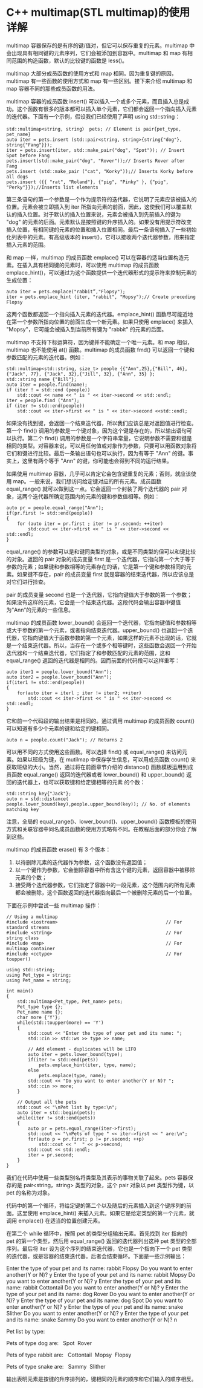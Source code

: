 # C++ multimap(STL multimap)的使用详解

multimap 容器保存的是有序的键/值对，但它可以保存重复的元素。multimap 中会出现具有相同键的元素序列，它们会被添加到容器中。multimap 和 map 有相同范围的构造函数，默认的比较键的函数是 less<K>()。

multimap 大部分成员函数的使用方式和 map 相同。因为重复键的原因，multimap 有一些函数的使用方式和 map 有一些区别。接下来介绍 multimap 和 map 容器不同的那些成员函数的用法。

multimap 容器的成员函数 insert() 可以插入一个或多个元素，而且插入总是成功。这个函数有很多的版本都可以插入单个元素，它们都会返回一个指向插入元素的迭代器。下面有一个示例，假设我们已经使用了声明 using std::string：

```
std::multimap<string, string〉 pets; // Element is pair{pet_type, pet_name}
auto iter = pets.insert (std::pair<string, string>{string{"dog"}, string{"Fang"}});
iter = pets.insert(iter, std::make_pair("dog", "Spot")); // Insert Spot before Fang
pets.insert(std::make_pair("dog", "Rover"));// Inserts Rover after Fang
pets.insert (std::make_pair ("cat", "Korky"));// Inserts Korky before all dogs
pets.insert ({{ "rat", "Roland"}, {"pig", "Pinky" }, {"pig", "Perky"}});//Inserts list elements
```

第三条语句的第一个参数是一个作为提示符的迭代器，它说明了元素应该被插入的位置。元素会被立即插入到 iter 所指向元素的前面，因此，这使我们可以覆盖默认的插入位置。对于默认的插入位置来说，元素会被插入到先前插入的键为 "dog" 的元素的后面。元素默认是按照键的升序插入的。如果没有用提示符改变插入位置，有相同键的元素的位置和插入位置相同。最后一条语句插入了一些初始化列表中的元素。有高级版本的 insert()，它可以接收两个迭代器参数，用来指定插入元素的范围。

和 map —样，multimap 的成员函数 emplace() 可以在容器的适当位置构造元素。在插入具有相同键的元素时，可以使用 multimap 的成员函数 emplace_hint()，可以通过为这个函数提供一个迭代器形式的提示符来控制元素的生成位置：

```
auto iter = pets.emplace("rabbit”,"Flopsy");
iter = pets.emplace_hint (iter, "rabbit", "Mopsy");// Create preceding Flopsy
```

这两个函数都返回一个指向插入元素的迭代器。emplace_hint() 函数尽可能近地在第一个参数所指向位置的前面生成一个新元素。如果只使用 emplace() 来插入 "Mopsy"，它可能会被插入到当前所有键为 "rabbit" 的元素的后面。

multimap 不支持下标运算符，因为键并不能确定一个唯一元素。和 map 相似，multimap 也不能使用 at() 函数。multimap 的成员函数 fmd() 可以返回一个键和参数匹配的元素的迭代器。例如：

```
std::multimap<std::string, size_t> people {{"Ann",25},{"Bill", 46}, {"Jack", 77}, {"Jack", 32},{"Jill", 32}, {"Ann", 35} };
std::string name {"Bill"};
auto iter = people.find(name);
if (iter ! = std::end (people))
    std::cout << name << " is " << iter->second << std::endl;
iter = people.find ("Ann");
if (iter != std::end(people))
    std::cout << iter->first << " is " << iter->second <<std::endl;
```

如果没有找到键，会返回一个结束迭代器，所以我们应该总是对返回值进行检查。第一个 find() 调用的参数是一个键对象，因为这个键是存在的，所以输出语句可以执行。第二个 find() 调用的参数是一个字符串常量，它说明参数不需要和键是相同的类型。对容器来说，可以用任何值或对象作为参数，只要可以用函数对象将它们和键进行比较。最后一条输出语句也可以执行，因为有等于 "Ann" 的键。事实上，这里有两个等于 "Ann" 的键，你可能也会得到不同的运行结果。

如果使用 multimap 容器，几乎可以肯定它会包含键重复的元素；否则，就应该使用 map。一般来说，我们想访问给定键对应的所有元素。成员函数 equal_range() 就可以做到这一点。它会返回一个封装了两个迭代器的 pair 对象，这两个迭代器所确定范围内的元素的键和参数值相等。例如：

```
auto pr = people.equal_range("Ann");
if(pr.first != std::end(people))
{
    for (auto iter = pr.first ; iter != pr.second; ++iter)
        std:cout << iter->first << " is " << iter->second << std::endl;
}
```

equal_range() 的参数可以是和键同类型的对象，或是不同类型的但可以和键比较的对象。返回的 pair 对象的成员变量 first 是一个迭代器，它指向第一个大于等于参数的元素；如果键和参数相等的元素存在的话，它是第一个键和参数相同的元素。如果键不存在，pair 的成员变量 first 就是容器的结束迭代器，所以应该总是对它们进行捡查。

pair 的成员变量 second 也是一个迭代器，它指向键值大于参数的第一个参数；如果没有这样的元素，它会是一个结束迭代器。这段代码会输出容器中键值为”Ann”的元素的一些信息。

multimap 的成员函数 lower_bound() 会返回一个迭代器，它指向键值和参数相等或大于参数的第一个元素，或者指向结束迭代器。upper_bound() 也返回一个迭代器，它指向键值大于函数参数的第一个元素，如果这样的元素不出现的话，它就是一个结束迭代器。所以，当存在一个或多个相等键时，这些函数会返回一个开始迭代器和一个结束迭代器，它们指定了和参数匹配的元素的范围，这和 equal_range() 返回的迭代器是相同的。因而前面的代码段可以这样重写：

```
auto iter1 = people.lower_bound("Ann");
auto iter2 = people.lower_bound("Ann");
if(iter1 != std::end(people))
{
    for(auto iter = iterl ; iter != iter2; ++iter)
        std::cout << iter->first << " is " << iter->second << std::endl;
}
```

它和前一个代码段的输出结果是相同的。通过调用 multimap 的成员函数 count() 可以知道有多少个元素的键和给定的键相同。

```
auto n = people.count("Jack"); // Returns 2
```

可以用不同的方式使用这些函数。可以选择 find() 或 equal_range() 来访问元素。如果以班级为键，在 mutilmap 中保存学生信息，可以用成员函数 count() 来获取班级的大小。当然，通过将在前面章节介绍的 distance() 函数模板运用到成员函数 equal_range() 返回的迭代器或者 lower_bound() 和 upper_bound() 返回的迭代器上，也可以获取键和给定键相等的元素 的个数：

```
std::string key{"Jack"};
auto n = std::distance( people.lower_bound(key),people.upper_bound(key)); // No. of elements matching key
```

注意，全局的 equal_range()、lower_bound()、upper_bound() 函数模板的使用方式和关联容器中同名成员函数的使用方式略有不同。在教程后面的部分你会了解到这些。

multimap 的成员函数 erase() 有 3 个版本：

1.  以待删除兀素的迭代器作为参数，这个函数没有返回值；
2.  以一个键作为参数，它会删除容器中所有含这个键的元素，返回容器中被移除元素的个数；
3.  接受两个迭代器参数，它们指定了容器中的一段元素，这个范围内的所有元素都会被删除，这个函数返回的迭代器指向最后一个被删除元素的后一个位置。

下面在示例中尝试一些 multimap 操作：

```
// Using a multimap
#include <iostream>                                        // For standard streams
#include <string>                                          // For string class
#include <map>                                             // For multimap container
#include <cctype>                                          // For toupper()

using std::string;
using Pet_type = string;
using Pet_name = string;

int main()
{
    std::multimap<Pet_type, Pet_name> pets;
    Pet_type type {};
    Pet_name name {};
    char more {'Y'};
    while(std::toupper(more) == 'Y')
    {
        std::cout << "Enter the type of your pet and its name: ";
        std::cin >> std::ws >> type >> name;

        // Add element - duplicates will be LIFO
        auto iter = pets.lower_bound(type);
        if(iter != std::end(pets))
            pets.emplace_hint(iter, type, name);
        else
            pets.emplace(type, name);
        std::cout << "Do you want to enter another(Y or N)? ";
        std::cin >> more;
    }

    // Output all the pets
    std::cout << "\nPet list by type:\n";
    auto iter = std::begin(pets);
    while(iter != std::end(pets))
    {
        auto pr = pets.equal_range(iter->first);
        std::cout << "\nPets of type " << iter->first << " are:\n";
        for(auto p = pr.first; p != pr.second; ++p)
            std::cout << "  " << p->second;
        std::cout << std::endl;
        iter = pr.second;
    }
}
```

我们在代码中使用一些类型别名将类型及其表示的事物关联了起来。pets 容器保存的是 pair<string，string> 类型的对象，这个 pair 对象以 pet 类型作为键，以 pet 的名称为对象。

代码中的第一个循环，将给定键的第二个以及随后的元素插入到这个键序列的前面。这里使用 emplace_hint() 来插入元素。如果它是给定类型的第一个元素，就调用 emplace() 在适当的位置创建元素。

在第二个 while 循环中，按照 pet 的类型分组输出元素。首先找到 iter 指向的 pet 的第一个类型，然后用 equal_range() 返回的迭代器列出这种 pet 类型的全部序列。最后将 iter 设为这个序列的结束迭代器，它也是一个指向下一个 pet 类型的迭代器，或是容器的结束迭代器。后者会结束循环。下面是一些示例输出：

Enter the type of your pet and its name: rabbit Flopsy
Do you want to enter another(Y or N)? y
Enter the type of your pet and its name: rabbit Mopsy
Do you want to enter another(Y or N)? y
Enter the type of your pet and its name: rabbit Cottontail
Do you want to enter another(Y or N)? y
Enter the type of your pet and its name: dog Rover
Do you want to enter another(Y or N)? y
Enter the type of your pet and its name: dog Spot
Do you want to enter another(Y or N)? y
Enter the type of your pet and its name: snake Slither
Do you want to enter another(Y or N)? y
Enter the type of your pet and its name: snake Sammy
Do you want to enter another(Y or N)? n

Pet list by type:

Pets of type dog are:
  Spot  Rover

Pets of type rabbit are:
  Cottontail  Mopsy  Flopsy

Pets of type snake are:
  Sammy  Slither

输出表明元素是按键的升序排列的，键相同的元素的顺序和它们输入的顺序相反。